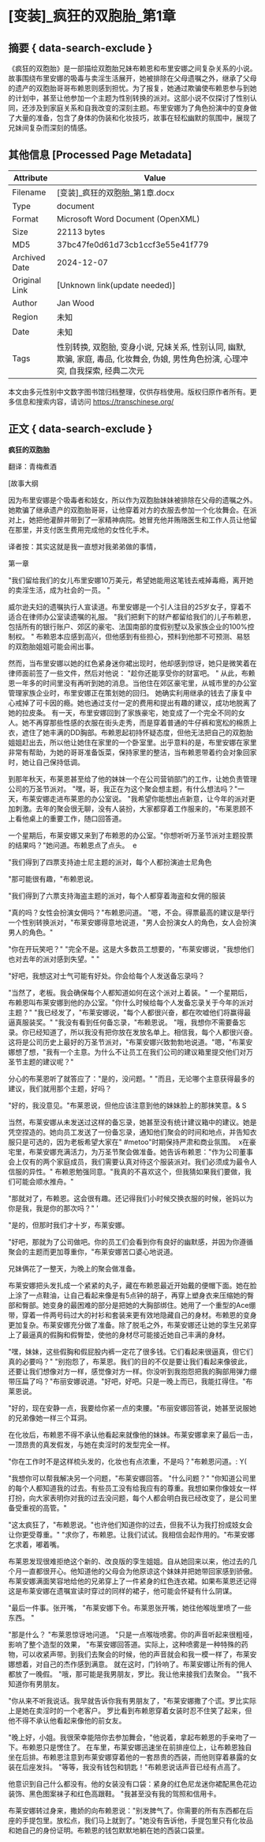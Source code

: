 # [变装]_疯狂的双胞胎_第1章



## 摘要  { data-search-exclude }

<!-- tcd_abstract -->
《疯狂的双胞胎》是一部描绘双胞胎兄妹布赖恩和布里安娜之间复杂关系的小说。故事围绕布里安娜的吸毒与卖淫生活展开，她被排除在父母遗嘱之外，继承了父母的遗产的双胞胎哥哥布赖恩则感到担忧。为了报复，她通过欺骗使布赖恩参与到她的计划中，甚至让他参加一个主题为性别转换的派对。这部小说不仅探讨了性别认同，还涉及到家庭关系和自我改变的深刻主题。布里安娜为了角色扮演中的变身做了大量的准备，包含了身体的伪装和化妆技巧，故事在轻松幽默的氛围中，展现了兄妹间复杂而深刻的情感。

<!-- tcd_abstract_end -->

## 其他信息 [Processed Page Metadata]

| Attribute       | Value                                  |
|-----------------|----------------------------------------|
| Filename        | [变装]_疯狂的双胞胎_第1章.docx                             |
| Type            | document                                 |
| Format          | Microsoft Word Document (OpenXML)                               |
| Size            | 22113 bytes                           |
| MD5             | 37bc47fe0d61d73cb1ccf3e55e41f779                                  |
| Archived Date   | 2024-12-07                             |
| Original Link   | [Unknown link(update needed)]                         |
| Author          | Jan Wood                               |
| Region          | 未知                               |
| Date            | 未知                                 |
| Tags            | 性别转换, 双胞胎, 变身小说, 兄妹关系, 性别认同, 幽默, 欺骗, 家庭, 毒品, 化妆舞会, 伪娘, 男性角色扮演, 心理冲突, 自我探索, 经典二次元                                 |

本文由多元性别中文数字图书馆归档整理，仅供存档使用。版权归原作者所有。更多信息和搜索内容，请访问 <https://transchinese.org/>


## 正文 { data-search-exclude }

<!-- tcd_main_text -->
**疯狂的双胞胎**

翻译：青梅煮酒

[故事大纲

因为布里安娜是个吸毒者和妓女，所以作为双胞胎妹妹被排除在父母的遗嘱之外。她欺骗了继承遗产的双胞胎哥哥，让他穿着对方的衣服去参加一个化妆舞会。在派对上，她把他灌醉并带到了一家精神病院。她冒充他并贿赂医生和工作人员让他留在那里，并支付医生费用完成他的女性化手术。

译者按：其实这就是我一直想对我弟弟做的事情，

第一章

 "我们留给我们的女儿布里安娜10万美元，希望她能用这笔钱去戒掉毒瘾，离开她的卖淫生活，成为社会的一员。 "

威尔逊夫妇的遗嘱执行人宣读道。布里安娜是一个引人注目的25岁女子，穿着不适合在律师办公室读遗嘱的礼服。 "我们把剩下的财产都留给我们的儿子布赖恩，包括所有的银行账户、郊区的豪宅、法国南部的度假别墅以及家族企业的100%控制权。 " 布赖恩本应感到高兴，但他感到有些担心，预料到他那不可预测、易怒的双胞胎姐姐可能会闹出事。

然而，当布里安娜以她的红色紧身迷你裙出现时，他却感到惊讶，她只是微笑着在律师面前签了一些文件，然后对他说： "趁你还能享受你的财富吧。 " 从此，布赖恩一年多的时间里没有再听到她的消息。当他住在郊区豪宅里，从城市里的办公室管理家族企业时，布里安娜正在策划她的回归。 她确实利用继承的钱去了康复中心戒掉了可卡因的瘾。她也通过支付一定的费用和提出有趣的建议，成功地脱离了她的拉皮条。 有一天，布里安娜回到了家族豪宅，她变成了一个完全不同的女人。她不再穿那些性感的衣服在街头走秀，而是穿着普通的牛仔裤和宽松的棉质上衣，遮住了她丰满的DD胸部。布赖恩起初持怀疑态度，但他无法把自己的双胞胎姐姐赶出去，所以他让她住在家里的一个卧室里。出乎意料的是，布里安娜在家里非常有帮助，为她的哥哥准备饭菜，保持家里的整洁，当布赖恩带着约会对象回家时，她让自己保持低调。

到那年秋天，布莱恩甚至给了他的妹妹一个在公司营销部门的工作，让她负责管理公司的万圣节派对。 "嘿，哥，我正在为这个聚会想主题，有什么想法吗？"一天，布莱安娜走进布莱恩的办公室说。 "我希望你能想出点新意，让今年的派对更加刺激。去年的聚会很无聊，没有人装扮，大家都穿着工作服来的，"布莱恩顾不上看他桌上的重要工作，随口回答道。

一个星期后，布莱安娜又来到了布赖恩的办公室。"你想听听万圣节派对主题投票的结果吗？"她问道。布赖恩点了点头。  e

"我们得到了四票支持迪士尼主题的派对，每个人都扮演迪士尼角色

"那可能很有趣，"布赖恩说。

"我们得到了六票支持海盗主题的派对，每个人都穿着海盗和女佣的服装

"真的吗？女性会扮演女佣吗？"布赖恩问道。 "嗯，不会。得票最高的建议是举行一个性别转换派对，"布莱安娜得意地说道，"男人会扮演女人的角色，女人会扮演男人的角色。"

"你在开玩笑吧？" "完全不是。这是大多数员工想要的，"布莱安娜说，"我想他们也对去年的派对感到失望。" "

"好吧，我想这对士气可能有好处。你会给每个人发送备忘录吗？

"当然了，老板。我会确保每个人都知道如何在这个派对上着装。" 一个星期后，布赖恩叫布莱安娜到他的办公室。"你什么时候给每个人发备忘录关于今年的派对主题？" "我已经发了，"布莱安娜说，"每个人都很兴奋，都在吹嘘他们将赢得最逼真服装奖。" "我没有看到任何备忘录，"布赖恩说。 "哦，我想你不需要备忘录。你已经知道了，所以我没有把你放在发放名单上。相信我，每个人都很兴奋。这将是公司历史上最好的万圣节派对，"布莱安娜兴致勃勃地说道。"嗯，"布莱安娜想了想，"我有一个主意。为什么不让员工在我们公司的建议箱里提交他们对万圣节主题的建议呢？"

分心的布莱恩听了就答应了："是的，没问题。" "而且，无论哪个主意获得最多的建议，我们就用那个主题，好吗？

"好的，我没意见。"布莱恩说，但他应该注意到他的妹妹脸上的那抹笑意。& S

当然，布莱安娜从未发送过这样的备忘录，她甚至没有统计建议箱中的建议。她是凭空捏造的。她向员工发送了一份备忘录，通知他们聚会的时间和地点，并告知衣服只是可选的，因为老板希望大家在" #metoo"时期保持严肃和商业氛围。  x在豪宅里，布莱安娜充满活力，为万圣节聚会做准备。她告诉布赖恩："作为公司董事会上仅有的两个家庭成员，我们需要认真对待这个服装派对。我们必须成为最令人信服的异性。" 布赖恩勉强同意。"我真的不喜欢这个，但我猜如果我们要做，我们可能会顺水推舟。"

"那就对了，布赖恩。这会很有趣。还记得我们小时候交换衣服的时候，爸妈以为你是我，我是你的那次吗？" '

"是的，但那时我们才十岁，布莱安娜。

"好吧，那就为了公司做吧。你的员工们会看到你有良好的幽默感，并因为你遵循聚会的主题而更加尊重你，"布莱安娜苦口婆心地说道。

兄妹俩花了一整天，为晚上的聚会做准备。

布莱安娜把头发扎成一个紧紧的丸子，藏在布赖恩最近开始戴的便帽下面。她在脸上涂了一点鞋油，让自己看起来像是有5点钟的胡子，再穿上塑身衣来压缩她的臀部和臀部。她变身的最困难的部分是把她的大胸部绑住。她用了一个重型的Ace绷带，穿着一件两号码过大的衬衫和套装来更有效地隐藏自己的身材。布赖恩的变身更加复杂。布莱安娜充分做了准备。除了脱毛之外，布莱安娜还让她的孪生兄弟穿上了最逼真的假胸和假臀垫，使他的身材尽可能接近她自己丰满的身材。

"嘿，妹妹，这些假胸和假屁股内裤一定花了很多钱。它们看起来很逼真，但它们真的必要吗？" "别抱怨了，布莱恩。我们的目的不仅是要让我们看起来像彼此，还要让我们想像对方一样，感觉像对方一样。你没听到我抱怨把我的胸部用弹力绷带压扁了吗？"布丽安娜说道。"好吧，好吧。只是一晚上而已，我能扛得住。"布莱恩说。

"好的，现在安静一点，我要给你紧一点的束腰。"布丽安娜回答说，她甚至说服她的兄弟像她一样三个耳洞。

在化妆后，布赖恩不得不承认他看起来就像他的妹妹。布莱安娜拿来了最后一击，一顶昂贵的真发假发，与她在卖淫时的发型完全一样。

"你在工作时不是这样梳头发的，化妆也有点浓重，不是吗？"布赖恩问道。: Y(

"我想你可以帮我解决另一个问题，"布莱安娜回答。 "什么问题？" "你知道公司里的每个人都知道我的过去。有些员工没有给我应有的尊重。我想如果你像妓女一样打扮，向大家表明你对我的过去没问题，每个人都会明白我已经改变了，是公司里备受重视的高管。"

"这太疯狂了，"布赖恩说。"也许他们知道你的过去，但我不认为我打扮成妓女会让你更受尊重。" "求你了，布赖恩。让我们试试。我相信会起作用的。"布莱安娜乞求着，嘟着嘴。

布莱恩发现很难拒绝这个新的、改良版的孪生姐姐。自从她回来以来，他过去的几个月一直都很开心。他知道他的父母会为他原谅这个妹妹并把她带回家感到骄傲。 布莱安娜满面笑容地给他的兄弟穿上了一件紧身的红色连衣裙。如果布莱恩还记得这是布莱安娜在遗嘱宣读时穿过的同样的裙子，他可能会怀疑有什么阴谋。

 "最后一件事。张开嘴， "布莱安娜下令。布莱恩张开嘴，她往他喉咙里喷了一些东西。 "

 "那是什么？ "布莱恩惊讶地问道。 "只是一点喉咙喷雾。你的声音听起来很粗哑，影响了整个造型的效果， "布莱安娜回答道。实际上，这种喷雾是一种特殊的药物，可以收紧声带。到我们去聚会的时候，他的声音就会和我一模一样了，布莱安娜想着，对自己的杰作感到满意。 就在这时，门铃响了。布莱安娜让所有的佣人都放了一晚假。 "哦，那可能是我男朋友，罗比。我让他来接我们去聚会。 ""我不知道你有男朋友。

"你从来不听我说话。我早就告诉你我有男朋友了，"布莱安娜撒了个谎。罗比实际上是她在卖淫时的一个老客户。 罗比看到布赖恩穿着女装时忍不住笑了起来，但他不得不承认他看起来像他的前女友。

"晚上好，小姐。我很荣幸能陪你去参加舞会，"他说着，拿起布赖恩的手亲吻了一下。布赖恩只是愣住了。 在车里，布莱安娜迅速坐在前排座位上，让布赖恩独自坐在后排。布赖恩注意到布莱安娜穿着他的一套昂贵的西装，而他则穿着暴露的女装在后座发抖。 "等等，我没有钱包和钥匙！"布赖恩说话声音已经有点高了。

他意识到自己什么都没有。他的女装没有口袋：紧身的红色尼龙迷你裙配黑色花边装饰、黑色图案袜子和红色高跟鞋。 "我甚至没有我的驾照和信用卡。

布莱安娜转过身来，撒娇的向布赖恩说："别发脾气了。你需要的所有东西都在后座的手提包里。放松点，我们马上就到了。"她没有告诉他，手提包里只有化妆品和她自己的身份证明。布赖恩的钱包默默地躺在她的西装口袋里。
<!-- tcd_main_text_end -->

